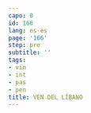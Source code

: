 ```yaml
---
capo: 0
id: 166
lang: es-es
page: '166'
step: pre
subtitle: ''
tags:
- vin
- int
- pas
- pen
title: VEN DEL LÍBANO
---
```

